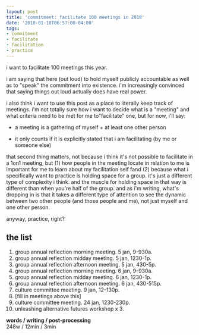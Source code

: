 ```yaml
---
layout: post
title: 'commitment: facilitate 100 meetings in 2018'
date: '2018-01-10T06:57:00-04:00'
tags:
- commitment
- facilitate
- facilitation
- practice
--- 
```


i want to facilitate 100 meetings this year. 

i am saying that here (out loud) to hold myself publicly accountable as well as to "speak" the commitment into existence. i'm increasingly convinced that saying things out loud actually does have real power. 

i also think i want to use this post as a place to literally keep track of meetings. i'm not totally sure how i want to decide what is a "meeting" and what criteria need to be met for me to"facilitate" one, but for now, i'll say: 

* a meeting is a gathering of myself + at least one other person

* it only counts if it is explicitly stated that i am facilitating (by me or someone else)

that second thing matters, not because i think it's not possible to facilitate in a 1on1 meeting, but (1) how people in the meeting locate in relation to me is important for me to learn about my facilitation self fand (2) because what i specifically want to practice is holding space for a group. it's just a different type of complexity i think. and the muscle for holding space in that way is different than when you're half of the group. and as i'm writing, what's dropping in is that it takes a different type of attention to see the dynamic between two other people (and those people and me), not just myself and one other person. 

anyway, practice, right? 

## the list

1. group annual reflection morning meeting. 5 jan, 9-930a. 
1. group annual reflection midday meeting. 5 jan, 1230-1p.
1. group annual reflection afternoon meeting. 5 jan, 430-5p. 
1. group annual reflection morning meeting. 6 jan, 9-930a. 
1. group annual reflection midday meeting. 6 jan, 1230-1p.
1. group annual reflection afternoon meeting. 6 jan, 430-515p. 
2. culture committee meeting. 9 jan, 12-130p. 
3. [fill in meetings above this]
4. culture committee meeting. 24 jan, 1230-230p.
5. unleashing alternative futures workshop x 3. 

<!-- hyperlink bank -->


<!-- &#042; = asterisk -->
<!-- &#039; = single quote '-->

**words / writing / post-processing**  
248w / 12min / 3min